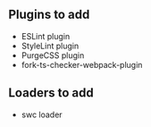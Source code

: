 

## Plugins to add

- ESLint plugin
- StyleLint plugin
- PurgeCSS plugin
- fork-ts-checker-webpack-plugin

## Loaders to add

- swc loader

